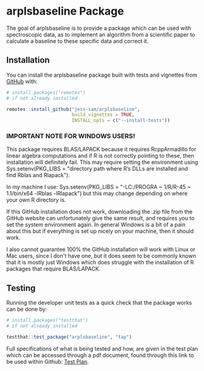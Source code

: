 
# arplsbaseline Package

<!-- badges: start -->
<!-- badges: end -->

The goal of arplsbaseline is to provide a package which can be used with spectroscopic data, 
as to implement an algorithm from a scientific paper to calculate a baseline to these 
specific data and correct it.

## Installation

You can install the arplsbaseline package built with tests and vignettes 
from [GitHub](https://github.com/) with:

``` r
# install.packages("remotes")
# if not already installed

remotes::install_github("jess-sam/arplsbaseline", 
                        build_vignettes = TRUE, 
                        INSTALL_opts = c("--install-tests"))
```

### IMPORTANT NOTE FOR WINDOWS USERS!

This package requires BLAS/LAPACK because it requires RcppArmadillo for linear algebra computations
and if R is not correctly pointing to these, then installation will definitely fail. This may require 
setting the environment using 
Sys.setenv(PKG_LIBS = "directory path where R’s DLLs are installed and find Rblas and Rlapack"). 

In my machine I use: Sys.setenv(PKG_LIBS = "-LC:/PROGRA ~ 1/R/R-45 ~ 1.1/bin/x64 -lRblas -lRlapack") but
this may change depending on where your own R directory is. 

If this GitHub installation does not work, downloading the .zip file from the GitHub website can unfortunately
give the same result, and requires you to set the system environment again. In general Windows is a bit of 
a pain about this but if everything is set up nicely on your machine, then it should work.

I also cannot guarantee 100% the GitHub installation will work with Linux or Mac users, since I don't have one,
but it does seem to be commonly known that it is mostly just Windows which does struggle with the installation of 
R packages that require BLAS/LAPACK.

## Testing

Running the developer unit tests as a quick check that the package works can be done by: 

```r
# install.packages("testthat")
# if not already installed

testthat::test_package("arplsbaseline", "tap")
```

Full specifications of what is being tested and how, are given in the test plan 
which can be accessed through a pdf document, found through this link to be used within Github: 
[Test Plan](inst/docs/test_plan.pdf).
